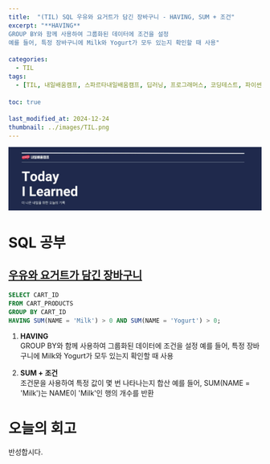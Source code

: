 ```yaml
---
title:  "(TIL) SQL 우유와 요거트가 담긴 장바구니 - HAVING, SUM + 조건"
excerpt: "**HAVING**   
GROUP BY와 함께 사용하여 그룹화된 데이터에 조건을 설정
예를 들어, 특정 장바구니에 Milk와 Yogurt가 모두 있는지 확인할 때 사용"

categories:
  - TIL
tags:
  - [TIL, 내일배움캠프, 스파르타내일배움캠프, 딥러닝, 프로그래머스, 코딩테스트, 파이썬, SQL, 결측치]

toc: true

last_modified_at: 2024-12-24
thumbnail: ../images/TIL.png
---
```

![](/images/../images/TIL.png)

# SQL 공부
## [우유와 요거트가 담긴 장바구니](https://school.programmers.co.kr/learn/courses/30/lessons/62284)

```sql
SELECT CART_ID
FROM CART_PRODUCTS
GROUP BY CART_ID
HAVING SUM(NAME = 'Milk') > 0 AND SUM(NAME = 'Yogurt') > 0;
```

1. **HAVING**   
GROUP BY와 함께 사용하여 그룹화된 데이터에 조건을 설정
예를 들어, 특정 장바구니에 Milk와 Yogurt가 모두 있는지 확인할 때 사용

2. **SUM + 조건**   
조건문을 사용하여 특정 값이 몇 번 나타나는지 합산
예를 들어, SUM(NAME = 'Milk')는 NAME이 'Milk'인 행의 개수를 반환

# 오늘의 회고
반성합시다. 